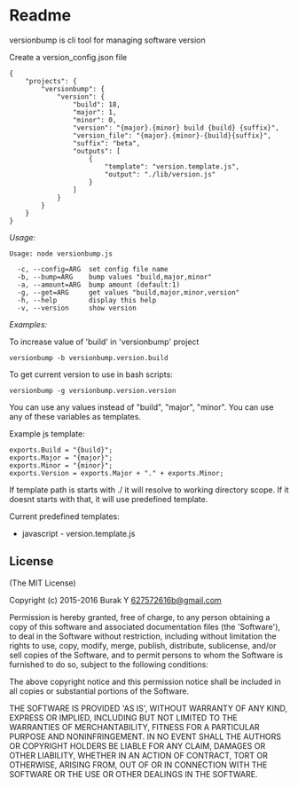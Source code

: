 ﻿
# Readme

versionbump is cli tool for managing software version

Create a version_config.json file

```
{
    "projects": {
        "versionbump": {
            "version": {
                "build": 18,
                "major": 1,
                "minor": 0,
                "version": "{major}.{minor} build {build} {suffix}",
                "version_file": "{major}.{minor}-{build}{suffix}",
                "suffix": "beta",
                "outputs": [
                    {
                        "template": "version.template.js",
                        "output": "./lib/version.js"
                    }
                ]
            }
        }
    }
}
```

*Usage:*
```
Usage: node versionbump.js

  -c, --config=ARG  set config file name
  -b, --bump=ARG    bump values "build,major,minor"
  -a, --amount=ARG  bump amount (default:1)
  -g, --get=ARG     get values "build,major,minor,version"
  -h, --help        display this help
  -v, --version     show version
```

*Examples:*

To increase value of 'build' in 'versionbump' project
```
versionbump -b versionbump.version.build
```

To get current version to use in bash scripts:
```
versionbump -g versionbump.version.version
```

You can use any values instead of "build", "major", "minor".
You can use any of these variables as templates.

Example js template:
```
exports.Build = "{build}";
exports.Major = "{major}";
exports.Minor = "{minor}";
exports.Version = exports.Major + "." + exports.Minor;
```

If template path is starts with ./ it will resolve to working directory scope.
If it doesnt starts with that, it will use predefined template.

Current predefined templates:
* javascript - version.template.js


## License 

(The MIT License)

Copyright (c) 2015-2016 Burak Y <627572616b@gmail.com>

Permission is hereby granted, free of charge, to any person obtaining
a copy of this software and associated documentation files (the
'Software'), to deal in the Software without restriction, including
without limitation the rights to use, copy, modify, merge, publish,
distribute, sublicense, and/or sell copies of the Software, and to
permit persons to whom the Software is furnished to do so, subject to
the following conditions:

The above copyright notice and this permission notice shall be
included in all copies or substantial portions of the Software.

THE SOFTWARE IS PROVIDED 'AS IS', WITHOUT WARRANTY OF ANY KIND,
EXPRESS OR IMPLIED, INCLUDING BUT NOT LIMITED TO THE WARRANTIES OF
MERCHANTABILITY, FITNESS FOR A PARTICULAR PURPOSE AND NONINFRINGEMENT.
IN NO EVENT SHALL THE AUTHORS OR COPYRIGHT HOLDERS BE LIABLE FOR ANY
CLAIM, DAMAGES OR OTHER LIABILITY, WHETHER IN AN ACTION OF CONTRACT,
TORT OR OTHERWISE, ARISING FROM, OUT OF OR IN CONNECTION WITH THE
SOFTWARE OR THE USE OR OTHER DEALINGS IN THE SOFTWARE.
